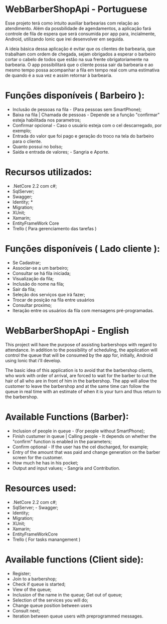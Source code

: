 # WebBarberShopApi - Portuguese
Esse projeto terá como intuito auxiliar barbearias com relação ao atendimento. Além da possbilidade de agendamentos, a aplicação fará controle de fila de espera que será consumida por app para, incialmente, Android, utilizando Ionic que irei desenvolver em seguida.

A ideia básica dessa aplicação é evitar que os clientes de barbearia, que trabalham com ordem de chegada, sejam obrigados a esperar o barbeiro cortar o cabelo de todos que estão na sua frente obrigatoriamente na barbearia. O app possibilitará que o cliente possa sair da barbearia e ao mesmo tempo possa acompanhar a fila em tempo real com uma estimativa de quando é a sua vez e assim retornar à barbearia.

# Funções disponíveis ( Barbeiro ):

* Inclusão de pessoas na fila - (Para pessoas sem SmartPhone);
* Baixa na fila | Chamada de pessoas - Depende se a função "confirmar" esteja habilitada nos parametros;
* Confirmar opcional - Caso o usuário esteja com o cel descarregado, por exemplo;
* Entrada do valor que foi pago e geração do troco na tela do barbeiro para o cliente.
* Quanto possui no bolso;
* Saída e entrada de valores; - Sangria e Aporte.

# Recursos utilizados: 

* .NetCore 2.2 com c#; 
*  SqlServer; 
*  Swagger; 
*  Identity; *
*  Migration; 
*  XUnit; 
*  Xamarin; 
*  EntityFrameWork Core 
* Trello ( Para gerenciamento das tarefas )

# Funções disponíveis ( Lado cliente ):

* Se Cadastrar;
* Associar-se a um barbeiro;
* Consultar se há fila iniciada;
* Visualização da fila;
* Inclusão do nome na fila;
* Sair da fila;
* Seleção dos serviços que irá fazer;
* Trocar de posição na fila entre usuários
* Consultar proximo;
* Iteração entre os usuários da fila com mensagens pré-programadas.

# WebBarberShopApi - English

This project will have the purpose of assisting barbershops with regard to attendance. In addition to the possibility of scheduling, the application will control the queue that will be consumed by the app for, initially, Android using Ionic that i'll develop.

The basic idea of this application is to avoid that the barbershop clients, who work with order of arrival, are forced to wait for the barber to cut the hair of all who are in front of him in the barbershop. The app will allow the customer to leave the barbershop and at the same time can follow the queue in real time with an estimate of when it is your turn and thus return to the barbershop.

# Available Functions (Barber):

* Inclusion of people in queue - (For people without SmartPhone);
* Finish custumer in queue | Calling people - It depends on whether the "confirm" function is enabled in the parameters;
* Confirm optional - If the user has the cel discharged, for example;
* Entry of the amount that was paid and change generation on the barber screen for the customer.
* How much he has in his pocket;
* Output and input values; - Sangria and Contribution.

# Resources used: 
*  .NetCore 2.2 com c#; 
*  SqlServer; - Swagger; 
*  Identity; 
*  Migration; 
*  XUnit; 
*  Xamarin; 
*  EntityFrameWorkCore 
*  Trello ( For tasks manangement )

# Available functions (Client side):

* Register;
* Join to a barbershop;
* Check if queue is started;
* View of the queue;
* Inclusion of the name in the queue; Get out of queue;
* Selection of the services you will do;
* Change queue position between users
* Consult next;
* Iteration between queue users with preprogrammed messages.
